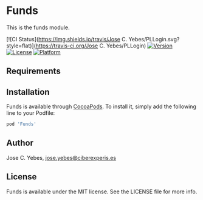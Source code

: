 # Funds

This is the funds module.


[![CI Status](https://img.shields.io/travis/Jose C. Yebes/PLLogin.svg?style=flat)](https://travis-ci.org/Jose C. Yebes/PLLogin)
[![Version](https://img.shields.io/cocoapods/v/PLLogin.svg?style=flat)](https://cocoapods.org/pods/PLLogin)
[![License](https://img.shields.io/cocoapods/l/PLLogin.svg?style=flat)](https://cocoapods.org/pods/PLLogin)
[![Platform](https://img.shields.io/cocoapods/p/PLLogin.svg?style=flat)](https://cocoapods.org/pods/PLLogin)


## Requirements

## Installation

Funds is available through [CocoaPods](https://cocoapods.org). To install
it, simply add the following line to your Podfile:

```ruby
pod 'Funds'
```

## Author

Jose C. Yebes, jose.yebes@ciberexperis.es

## License

Funds is available under the MIT license. See the LICENSE file for more info.
